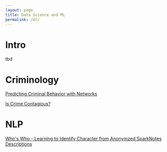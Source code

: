 ```yaml
---
layout: page
title: Data Science and ML
permalink: /ml/
---
```



Intro
======
tbd

Criminology
======
[Predicting Criminal Behavior with Networks](/files/quebec_paper.pdf)


[Is Crime Contagious?](/files/chicago_paper.pdf)


NLP
======
[Who's Who - Learning to Identify Character from Anonymzed SparkNotes Descriptions](/files/whoiswho_paper.pdf)
